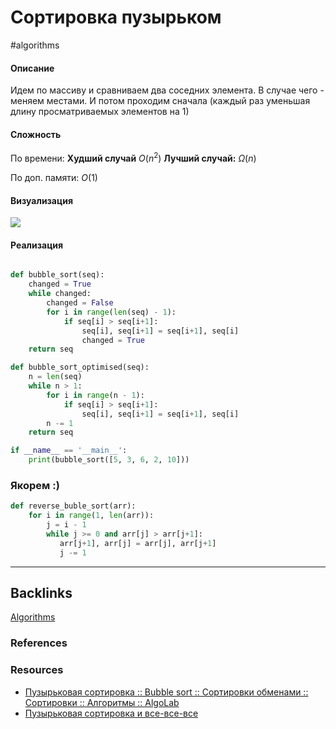 # Сортировка пузырьком
#algorithms 

#### Описание
Идем по массиву и сравниваем два соседних элемента. В случае чего - меняем местами. И потом проходим сначала (каждый раз уменьшая длину просматриваемых элементов на 1)

#### Сложность

По времени:
**Худший случай**
$O(n^2)$
**Лучший случай:** 
$\Omega(n)$

По доп. памяти:
$O(1)$


#### Визуализация

![](https://habrastorage.org/web/b68/67d/5b7/b6867d5b7d064421b5f7b1f6fae6d058.gif)


#### Реализация

```python

def bubble_sort(seq):  
    changed = True 
    while changed:  
        changed = False  
        for i in range(len(seq) - 1):  
            if seq[i] > seq[i+1]:  
                seq[i], seq[i+1] = seq[i+1], seq[i]  
                changed = True  
    return seq  

def bubble_sort_optimised(seq):   
    n = len(seq)
    while n > 1:  
		for i in range(n - 1):  
			if seq[i] > seq[i+1]:  
				seq[i], seq[i+1] = seq[i+1], seq[i]  
		n -= 1
    return seq  

if __name__ == '__main__': 
	print(bubble_sort([5, 3, 6, 2, 10]))
```

### Якорем :)
```python
def reverse_buble_sort(arr):  
    for i in range(1, len(arr)):  
        j = i - 1   
        while j >= 0 and arr[j] > arr[j+1]:
           arr[j+1], arr[j] = arr[j], arr[j+1]
           j -= 1
```

---
## Backlinks
[Algorithms](../Algorithms.md)

### References

### Resources
- [Пузырьковая сортировка :: Bubble sort :: Сортировки обменами :: Сортировки :: Алгоритмы :: AlgoLab](http://algolab.valemak.com/heap/bubble)
- [Пузырьковая сортировка и все-все-все](https://habr.com/ru/post/204600/)
